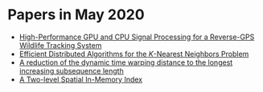 # Papers in May 2020

- [High-Performance GPU and CPU Signal Processing for a Reverse-GPS  Wildlife Tracking System](http://arxiv.org/abs/2005.10445v1)
- [Efficient Distributed Algorithms for the $K$-Nearest Neighbors Problem](http://arxiv.org/abs/2005.07373v2)
- [A reduction of the dynamic time warping distance to the longest  increasing subsequence length](http://arxiv.org/abs/2005.09169v1)
- [A Two-level Spatial In-Memory Index]()

